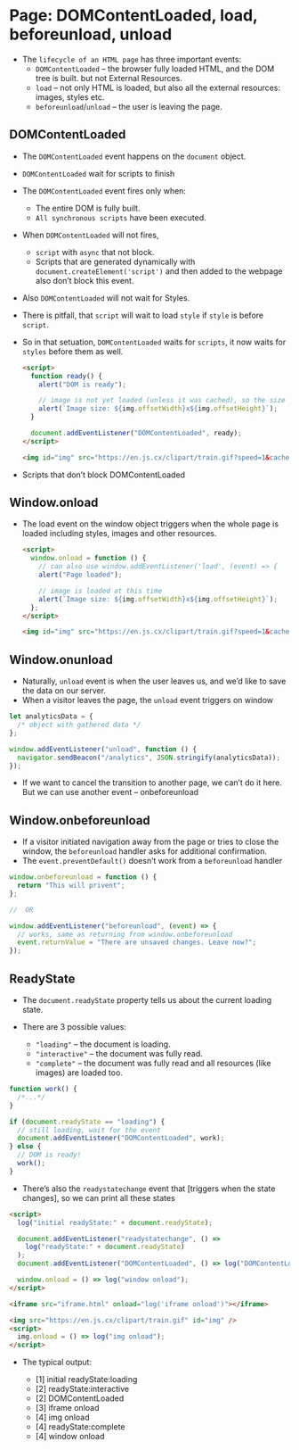 # Page: DOMContentLoaded, load, beforeunload, unload

- The `lifecycle of an HTML page` has three important events:
  - `DOMContentLoaded` – the browser fully loaded HTML, and the DOM tree is built. but not External Resources.
  - `load` – not only HTML is loaded, but also all the external resources: images, styles etc.
  - `beforeunload`/`unload` – the user is leaving the page.

## DOMContentLoaded

- The `DOMContentLoaded` event happens on the `document` object.
- `DOMContentLoaded` wait for scripts to finish
- The `DOMContentLoaded` event fires only when:

  - The entire DOM is fully built.
  - `All synchronous scripts` have been executed.

- When `DOMContentLoaded` will not fires,

  - `script` with `async` that not block.
  - Scripts that are generated dynamically with `document.createElement('script')` and then added to the webpage also don’t block this event.

- Also `DOMContentLoaded` will not wait for Styles.
- There is pitfall, that `script` will wait to load `style` if `style` is before `script`.
- So in that setuation, `DOMContentLoaded` waits for `scripts`, it now waits for `styles` before them as well.

  ```html
  <script>
    function ready() {
      alert("DOM is ready");

      // image is not yet loaded (unless it was cached), so the size is 0x0
      alert(`Image size: ${img.offsetWidth}x${img.offsetHeight}`);
    }

    document.addEventListener("DOMContentLoaded", ready);
  </script>

  <img id="img" src="https://en.js.cx/clipart/train.gif?speed=1&cache=0" />
  ```

- Scripts that don’t block DOMContentLoaded

## Window.onload

- The load event on the window object triggers when the whole page is loaded including styles, images and other resources.

  ```html
  <script>
    window.onload = function () {
      // can also use window.addEventListener('load', (event) => {
      alert("Page loaded");

      // image is loaded at this time
      alert(`Image size: ${img.offsetWidth}x${img.offsetHeight}`);
    };
  </script>

  <img id="img" src="https://en.js.cx/clipart/train.gif?speed=1&cache=0" />
  ```

## Window.onunload

- Naturally, `unload` event is when the user leaves us, and we’d like to save the data on our server.
- When a visitor leaves the page, the `unload` event triggers on window

```js
let analyticsData = {
  /* object with gathered data */
};

window.addEventListener("unload", function () {
  navigator.sendBeacon("/analytics", JSON.stringify(analyticsData));
});
```

- If we want to cancel the transition to another page, we can’t do it here. But we can use another event – onbeforeunload

## Window.onbeforeunload

- If a visitor initiated navigation away from the page or tries to close the window, the `beforeunload` handler asks for additional confirmation.
- The `event.preventDefault()` doesn’t work from a `beforeunload` handler

```js
window.onbeforeunload = function () {
  return "This will privent";
};

//  OR

window.addEventListener("beforeunload", (event) => {
  // works, same as returning from window.onbeforeunload
  event.returnValue = "There are unsaved changes. Leave now?";
});
```

## ReadyState

- The `document.readyState` property tells us about the current loading state.
- There are 3 possible values:

  - `"loading"` – the document is loading.
  - `"interactive"` – the document was fully read.
  - `"complete"` – the document was fully read and all resources (like images) are loaded too.

```js
function work() {
  /*...*/
}

if (document.readyState == "loading") {
  // still loading, wait for the event
  document.addEventListener("DOMContentLoaded", work);
} else {
  // DOM is ready!
  work();
}
```

- There’s also the `readystatechange` event that [triggers when the state changes], so we can print all these states

```html
<script>
  log("initial readyState:" + document.readyState);

  document.addEventListener("readystatechange", () =>
    log("readyState:" + document.readyState)
  );
  document.addEventListener("DOMContentLoaded", () => log("DOMContentLoaded"));

  window.onload = () => log("window onload");
</script>

<iframe src="iframe.html" onload="log('iframe onload')"></iframe>

<img src="https://en.js.cx/clipart/train.gif" id="img" />
<script>
  img.onload = () => log("img onload");
</script>
```

- The typical output:

  - [1] initial readyState:loading
  - [2] readyState:interactive
  - [2] DOMContentLoaded
  - [3] iframe onload
  - [4] img onload
  - [4] readyState:complete
  - [4] window onload
